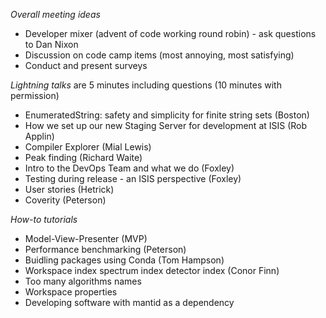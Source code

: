 *Overall meeting ideas*

* Developer mixer (advent of code working round robin) - ask questions to Dan Nixon
* Discussion on code camp items (most annoying, most satisfying)
* Conduct and present surveys

*Lightning talks* are 5 minutes including questions (10 minutes with permission) 

* EnumeratedString: safety and simplicity for finite string sets (Boston)
* How we set up our new Staging Server for development at ISIS (Rob Applin)
* Compiler Explorer (Mial Lewis)
* Peak finding (Richard Waite)
* Intro to the DevOps Team and what we do (Foxley)
* Testing during release - an ISIS perspective (Foxley)
* User stories (Hetrick)
* Coverity (Peterson)

*How-to tutorials*

* Model-View-Presenter (MVP)
* Performance benchmarking (Peterson)
* Buidling packages using Conda (Tom Hampson)
* Workspace index spectrum index detector index (Conor Finn)
* Too many algorithms names
* Workspace properties
* Developing software with mantid as a dependency
